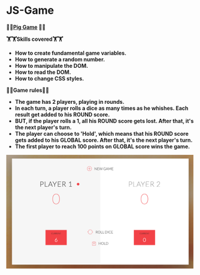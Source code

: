 # JS-Game

🐷🐷<b><u>Pig Game</u><b> 🐷🐷

🏋🏋<b>Skills covered</b>🏋🏋
<ul>
    <li>How to create fundamental game variables.</li>
    <li>How to generate a random number.</li>
    <li>How to manipulate the DOM.</li>
    <li>How to read the DOM.</li>
    <li>How to change CSS styles.</li>
</ul>

🎲🎲<b>Game rules</b>🎲🎲
<ul>
    <li>The game has 2 players, playing in rounds.</li>
    <li>In each turn, a player rolls a dice as many times as he whishes. Each result get added to his ROUND score.</li>
    <li>BUT, if the player rolls a 1, all his ROUND score gets lost. After that, it's the next player's turn.</li>
    <li>The player can choose to 'Hold', which means that his ROUND score gets added to his GLOBAL score. After that, it's the next player's turn.</li>
    <li>The first player to reach 100 points on GLOBAL score wins the game.</li>
</ul>

<a href="https://suspicious-lamport-90c55a.netlify.com/" target="_blank">
    <img width="500px" src="dicegame.png">
</a>
